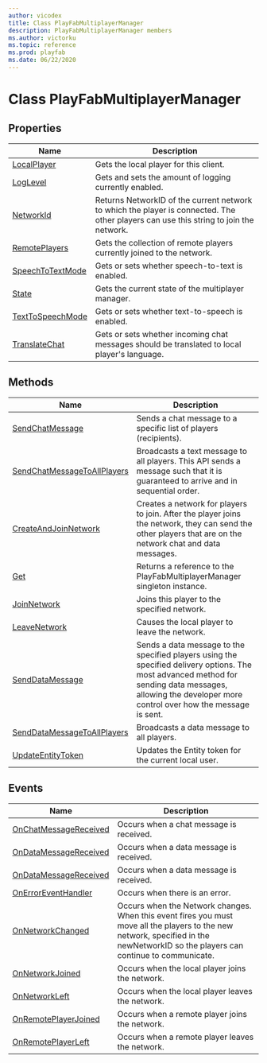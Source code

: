 ```yaml
---
author: vicodex
title: Class PlayFabMultiplayerManager
description: PlayFabMultiplayerManager members
ms.author: victorku
ms.topic: reference
ms.prod: playfab
ms.date: 06/22/2020
---
```


# Class PlayFabMultiplayerManager

## Properties

| Name | Description |
| --- | --- |
| [LocalPlayer](properties/playfabunitylocalplayer.md) | Gets the local player for this client. |
| [LogLevel](properties/playfabunityloglevel.md) | Gets and sets the amount of logging currently enabled. |
| [NetworkId](properties/playfabunitynetworkid.md) | Returns NetworkID of the current network to which the player is connected. The other players can use this string to join the network. |
| [RemotePlayers](properties/playfabunityremoteplayers.md) | Gets the collection of remote players currently joined to the network. |
| [SpeechToTextMode](properties/playfabunityspeechtotextmode.md) | Gets or sets whether speech-to-text is enabled. |
| [State](properties/playfabunitystate.md) | Gets the current state of the multiplayer manager. |
| [TextToSpeechMode](properties/playfabunitytexttospeechmode.md) | Gets or sets whether text-to-speech is enabled. |
| [TranslateChat](properties/playfabunitytranslatechat.md) | Gets or sets whether incoming chat messages should be translated to local player's language. |

## Methods

| Name | Description |
| --- | --- |
| [SendChatMessage](methods/partyunitysendchatmessage.md) | Sends a chat message to a specific list of players (recipients). |
| [SendChatMessageToAllPlayers](methods/partyunitysendchatmessagetoallplayers.md) | Broadcasts a text message to all players. This API sends a message such that it is guaranteed to arrive and in sequential order. |
| [CreateAndJoinNetwork](methods/playfabunitycreateandjoinnetwork.md) | Creates a network for players to join. After the player joins the network, they can send the other players that are on the network chat and data messages. |
| [Get](methods/playfabunityget.md) | Returns a reference to the PlayFabMultiplayerManager singleton instance. |
| [JoinNetwork](methods/playfabunityjoinnetwork.md) | Joins this player to the specified network. |
| [LeaveNetwork](methods/playfabunityleavenetwork.md) | Causes the local player to leave the network. |
| [SendDataMessage](methods/playfabunitysenddatamessage.md) |Sends a data message to the specified players using the specified delivery options. The most advanced method for sending data messages, allowing the developer more control over how the message is sent. |
| [SendDataMessageToAllPlayers](methods/playfabunitysenddatamessagetoallplayers.md) | Broadcasts a data message to all players. |
| [UpdateEntityToken](methods/playfabunityupdateentitytoken.md) | Updates the Entity token for the current local user. |

## Events

| Name | Description |
| --- | --- |
| [OnChatMessageReceived](events/partyunityonchatmessagereceived.md) | Occurs when a chat message is received. |
| [OnDataMessageReceived](events/partyunityondatamessagereceived.md) | Occurs when a data message is received. |
| [OnDataMessageReceived](events/partyunityoneatamessagereceived.md) | Occurs when a data message is received. |
| [OnErrorEventHandler](events/partyunityonerroreventhandler.md) | Occurs when there is an error. |
| [OnNetworkChanged](events/partyunityonnetworkchanged.md) | Occurs when the Network changes. When this event fires you must move all the players to the new network, specified in the newNetworkID so the players can continue to communicate. |
| [OnNetworkJoined](events/partyunityonnetworkjoined.md) | Occurs when the local player joins the network. |
| [OnNetworkLeft](events/partyunityonnetworkleft.md) | Occurs when the local player leaves the network. |
| [OnRemotePlayerJoined](events/partyunityonremoteplayerjoined.md) | Occurs when a remote player joins the network. |
| [OnRemotePlayerLeft](events/partyunityonremoteplayerleft.md) | Occurs when a remote player leaves the network. |

